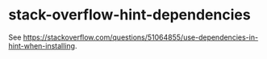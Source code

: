 # stack-overflow-hint-dependencies

See https://stackoverflow.com/questions/51064855/use-dependencies-in-hint-when-installing.
